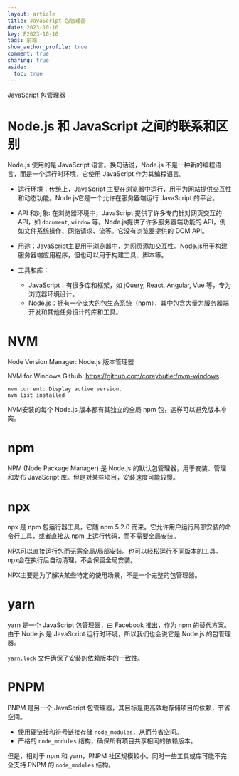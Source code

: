 ```yaml
---
layout: article
title: JavaScript 包管理器
date: 2023-10-10
key: P2023-10-10
tags: 前端
show_author_profile: true
comment: true
sharing: true
aside:
  toc: true
---
```


JavaScript 包管理器

<!--more-->

# Node.js 和 JavaScript 之间的联系和区别

Node.js 使用的是 JavaScript 语言。换句话说，Node.js 不是一种新的编程语言，而是一个运行时环境，它使用 JavaScript 作为其编程语言。

- 运行环境：传统上，JavaScript 主要在浏览器中运行，用于为网站提供交互性和动态功能。Node.js它是一个允许在服务器端运行 JavaScript 的平台。
- API 和对象: 在浏览器环境中，JavaScript 提供了许多专门针对网页交互的 API，如 `document`, `window` 等。Node.js提供了许多服务器端功能的 API，例如文件系统操作、网络请求、流等。它没有浏览器提供的 DOM API。

- 用途：JavaScript主要用于浏览器中，为网页添加交互性。Node.js用于构建服务器端应用程序，但也可以用于构建工具、脚本等。
- 工具和库：
  - JavaScript：有很多库和框架，如 jQuery, React, Angular, Vue 等，专为浏览器环境设计。
  - Node.js：拥有一个庞大的包生态系统（npm），其中包含大量为服务器端开发和其他任务设计的库和工具。

# NVM

Node Version Manager: Node.js 版本管理器

NVM for Windows Github: https://github.com/coreybutler/nvm-windows

```
nvm current: Display active version.
nvm list installed
```

NVM安装的每个 Node.js 版本都有其独立的全局 npm 包，这样可以避免版本冲突。

# npm

NPM (Node Package Manager) 是 Node.js 的默认包管理器，用于安装、管理和发布 JavaScript 库。但是对某些项目，安装速度可能较慢。

# npx

npx 是 npm 包运行器工具，它随 npm 5.2.0 而来。它允许用户运行局部安装的命令行工具，或者直接从 npm 上运行代码，而不需要全局安装。

NPX可以直接运行包而无需全局/局部安装。也可以轻松运行不同版本的工具。npx会在执行后自动清理，不会保留全局安装。

NPX主要是为了解决某些特定的使用场景，不是一个完整的包管理器。

# yarn

yarn 是一个 JavaScript 包管理器，由 Facebook 推出，作为 npm 的替代方案。由于 Node.js 是 JavaScript 运行时环境，所以我们也会说它是 Node.js 的包管理器。

`yarn.lock` 文件确保了安装的依赖版本的一致性。

# PNPM

PNPM 是另一个 JavaScript 包管理器，其目标是更高效地存储项目的依赖，节省空间。

- 使用硬链接和符号链接存储 `node_modules`，从而节省空间。
- 严格的 `node_modules` 结构，确保所有项目共享相同的依赖版本。

但是，相对于 npm 和 yarn，PNPM 社区规模较小。同时一些工具或库可能不完全支持 PNPM 的 `node_modules` 结构。